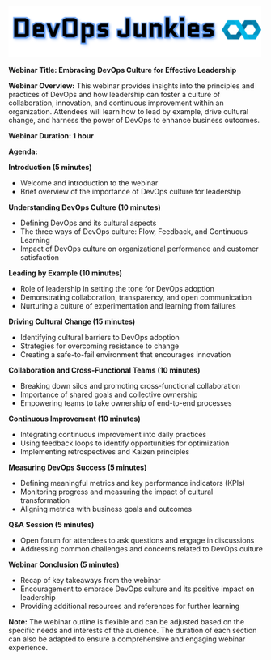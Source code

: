 [![DevOps Junkies](img/DevOpsJunkies_logo.png)](https://github.com/ProDataMan/DevOpsJunkies)

**Webinar Title: Embracing DevOps Culture for Effective Leadership**

**Webinar Overview:**
This webinar provides insights into the principles and practices of DevOps and how leadership can foster a culture of collaboration, innovation, and continuous improvement within an organization. Attendees will learn how to lead by example, drive cultural change, and harness the power of DevOps to enhance business outcomes.

**Webinar Duration: 1 hour**

**Agenda:**

**Introduction (5 minutes)**
- Welcome and introduction to the webinar
- Brief overview of the importance of DevOps culture for leadership

**Understanding DevOps Culture (10 minutes)**
- Defining DevOps and its cultural aspects
- The three ways of DevOps culture: Flow, Feedback, and Continuous Learning
- Impact of DevOps culture on organizational performance and customer satisfaction

**Leading by Example (10 minutes)**
- Role of leadership in setting the tone for DevOps adoption
- Demonstrating collaboration, transparency, and open communication
- Nurturing a culture of experimentation and learning from failures

**Driving Cultural Change (15 minutes)**
- Identifying cultural barriers to DevOps adoption
- Strategies for overcoming resistance to change
- Creating a safe-to-fail environment that encourages innovation

**Collaboration and Cross-Functional Teams (10 minutes)**
- Breaking down silos and promoting cross-functional collaboration
- Importance of shared goals and collective ownership
- Empowering teams to take ownership of end-to-end processes

**Continuous Improvement (10 minutes)**
- Integrating continuous improvement into daily practices
- Using feedback loops to identify opportunities for optimization
- Implementing retrospectives and Kaizen principles

**Measuring DevOps Success (5 minutes)**
- Defining meaningful metrics and key performance indicators (KPIs)
- Monitoring progress and measuring the impact of cultural transformation
- Aligning metrics with business goals and outcomes

**Q&A Session (5 minutes)**
- Open forum for attendees to ask questions and engage in discussions
- Addressing common challenges and concerns related to DevOps culture

**Webinar Conclusion (5 minutes)**
- Recap of key takeaways from the webinar
- Encouragement to embrace DevOps culture and its positive impact on leadership
- Providing additional resources and references for further learning

**Note:** The webinar outline is flexible and can be adjusted based on the specific needs and interests of the audience. The duration of each section can also be adapted to ensure a comprehensive and engaging webinar experience.
